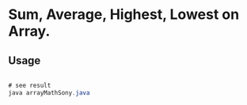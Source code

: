 # Sum, Average, Highest, Lowest on Array.

## Usage

```java

# see result
java arrayMathSony.java

```


